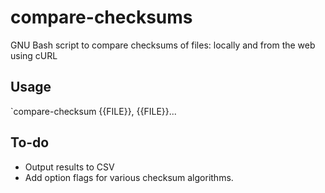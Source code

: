 # compare-checksums
GNU Bash script to compare checksums of files: locally and from the web using cURL

## Usage
`compare-checksum {{FILE}}, {{FILE}}...

## To-do
- Output results to CSV 
- Add option flags for various checksum algorithms. 
